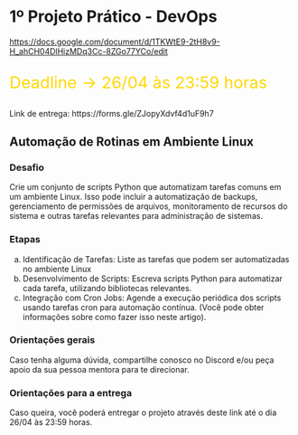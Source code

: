 <h1>1º Projeto Prático - DevOps</h1>

https://docs.google.com/document/d/1TKWtE9-2tH8v9-H_ahCH04DlHizMDq3Cc-8ZGo77YCo/edit

<p style='font-size:1.8rem;color:gold'>Deadline -> 26/04 às 23:59 horas
<p>Link de entrega: https://forms.gle/ZJopyXdvf4d1uF9h7

<h2>Automação de Rotinas em Ambiente Linux</h2>

<h3>Desafio</h3>
<p>Crie um conjunto de scripts Python que automatizam tarefas comuns em um ambiente Linux. Isso pode incluir a automatização de backups, gerenciamento de permissões de arquivos, monitoramento de recursos do sistema e outras tarefas relevantes para administração de sistemas.

<h3>Etapas</h3>
<ol  type="a">
    <li>Identificação de Tarefas: Liste as tarefas que podem ser automatizadas no ambiente Linux</li>
    <li>Desenvolvimento de Scripts: Escreva scripts Python para automatizar cada tarefa, utilizando bibliotecas relevantes.</li>
    <li>Integração com Cron Jobs: Agende a execução periódica dos scripts usando tarefas cron para automação contínua. (Você pode obter informações sobre como fazer isso neste artigo).</li>
</ol>

<h3>Orientações gerais</h3>
<p>Caso tenha alguma dúvida, compartilhe conosco no Discord e/ou peça apoio da sua pessoa mentora para te direcionar.

<h3>Orientações para a entrega</h3>
<p>Caso queira, você poderá entregar o projeto através deste link até o dia 26/04 às 23:59 horas.
